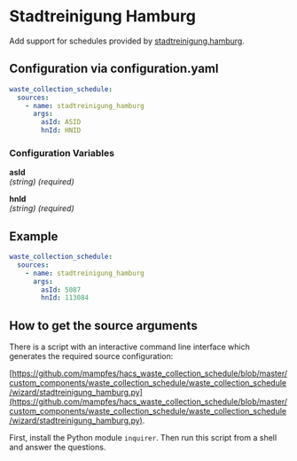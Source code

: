 # Stadtreinigung Hamburg

Add support for schedules provided by [stadtreinigung.hamburg](https://www.stadtreinigung.hamburg/).

## Configuration via configuration.yaml

```yaml
waste_collection_schedule:
  sources:
    - name: stadtreinigung_hamburg
      args:
        asId: ASID
        hnId: HNID
```

### Configuration Variables

**asId**<br>
*(string) (required)*

**hnId**<br>
*(string) (required)*

## Example

```yaml
waste_collection_schedule:
  sources:
    - name: stadtreinigung_hamburg
      args:
        asId: 5087
        hnId: 113084
```

## How to get the source arguments

There is a script with an interactive command line interface which generates the required source configuration:

[https://github.com/mampfes/hacs_waste_collection_schedule/blob/master/custom_components/waste_collection_schedule/waste_collection_schedule/wizard/stadtreinigung_hamburg.py](https://github.com/mampfes/hacs_waste_collection_schedule/blob/master/custom_components/waste_collection_schedule/waste_collection_schedule/wizard/stadtreinigung_hamburg.py).

First, install the Python module `inquirer`. Then run this script from a shell and answer the questions.
